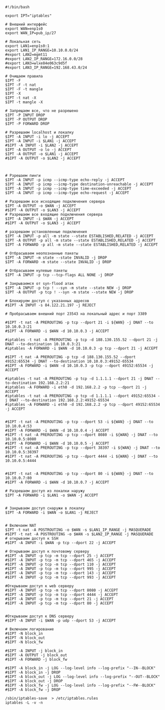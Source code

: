     #!/bin/bash
    
    export IPT="iptables"
    
    # Внешний интерфейс
    export WAN=enp1s0
    export WAN_IP=pub_ip/27
    
    # Локальная сеть
    export LAN1=enp1s0:1
    export LAN1_IP_RANGE=10.10.0.0/24
    #export LAN2=mgmt11
    #export LAN2_IP_RANGE=172.16.0.0/28
    #export LAN3=wlxe84e063c9d5f
    #export LAN3_IP_RANGE=192.168.43.0/24
    
    # Очищаем правила
    $IPT -F
    $IPT -F -t nat
    $IPT -F -t mangle
    $IPT -X
    $IPT -t nat -X
    $IPT -t mangle -X
    
    # Запрещаем все, что не разрешено
    $IPT -P INPUT DROP
    $IPT -P OUTPUT DROP
    $IPT -P FORWARD DROP                                                                                                                                  
                                                                                                                                                          
    # Разрешаем localhost и локалку                                                                                                                       
    $IPT -A INPUT -i lo -j ACCEPT                                                                                                                         
    $IPT -A INPUT -i $LAN1 -j ACCEPT                                                                                                                      
    #$IPT -A INPUT -i $LAN2 -j ACCEPT                                                                                                                                                                                                                                          
    $IPT -A OUTPUT -o lo -j ACCEPT                                                                                                                        
    $IPT -A OUTPUT -o $LAN1 -j ACCEPT                                                                                                                     
    #$IPT -A OUTPUT -o $LAN2 -j ACCEPT                                                                                                                     
                                                                                                                      
                                                                                                                                                          
                                                                                                                                                          
    # Рзрешаем пинги                                                                                                                                      
    $IPT -A INPUT -p icmp --icmp-type echo-reply -j ACCEPT                                                                                                
    $IPT -A INPUT -p icmp --icmp-type destination-unreachable -j ACCEPT                                                                                   
    $IPT -A INPUT -p icmp --icmp-type time-exceeded -j ACCEPT                                                                                             
    $IPT -A INPUT -p icmp --icmp-type echo-request -j ACCEPT                                                                                              
                                                                                                                                                          
    # Разрешаем все исходящие подключения сервера                                                                                                         
    $IPT -A OUTPUT -o $WAN -j ACCEPT                                                                                                                      
    #$IPT -A OUTPUT -o $LAN3 -j ACCEPT                                                                                                                    
    # Разрешаем все входящие подключения сервера                                                                                                          
    $IPT -A INPUT -i $WAN -j ACCEPT                                                                                                                                                                                                              
    #$IPT -A OUTPUT -o $LAN3 -j ACCEPT                                                                                                                                                                                                           
                                                                                                                                                                                                                                                 
    # разрешаем установленные подключения                                                                                                                                                                                                        
    $IPT -A INPUT -p all -m state --state ESTABLISHED,RELATED -j ACCEPT                                                                                                                                                                          
    $IPT -A OUTPUT -p all -m state --state ESTABLISHED,RELATED -j ACCEPT                                                                                                                                                                         
    $IPT -A FORWARD -p all -m state --state ESTABLISHED,RELATED -j ACCEPT                                                                                                                                                                        
                                                                                                                                                                                                                                                 
    # Отбрасываем неопознанные пакеты                                                                                                                                                                                                            
    $IPT -A INPUT -m state --state INVALID -j DROP                                                                                                                                                                                               
    $IPT -A FORWARD -m state --state INVALID -j DROP                                                                                                                                                                                             
                                                                                                                                                                                                                                                 
    # Отбрасываем нулевые пакеты
    $IPT -A INPUT -p tcp --tcp-flags ALL NONE -j DROP
    
    # Закрываемся от syn-flood атак
    $IPT -A INPUT -p tcp ! --syn -m state --state NEW -j DROP
    $IPT -A OUTPUT -p tcp ! --syn -m state --state NEW -j DROP
    
    # Блокируем доступ с указанных адресов
    #$IPT -A INPUT -s 84.122.21.197 -j REJECT
    
    # Пробрасываем внешний порт 23543 на локальный адрес и порт 3389
    
    #$IPT -t nat -A PREROUTING -p tcp --dport 21 -i ${WAN} -j DNAT --to 10.10.0.3:21
    #$IPT -A FORWARD -i $WAN -d 10.10.0.3 -j ACCEPT
    
    #iptables -t nat -A PREROUTING -p tcp -d 188.130.155.52 --dport 21 -j DNAT --to-destination 10.10.0.3:21
    #iptables -A FORWARD -i $WAN -d 10.10.0.3 -p tcp --dport 21 -j ACCEPT
    
    #$IPT -t nat -A PREROUTING -p tcp -d 188.130.155.52 --dport 49152:65534 -j DNAT --to-destination 10.10.0.3:49152-65534
    #$IPT -A FORWARD -i $WAN -d 10.10.0.3 -p tcp --dport 49152:65534 -j ACCEPT
    
    #iptables -t nat -A PREROUTING -p tcp -d 1.1.1.1 --dport 21 -j DNAT --to-destination 192.168.2.2:21
    #iptables -A FORWARD -i eth0 -d 192.168.2.2 -p tcp --dport 21 -j ACCEPT
    #iptables -t nat -A PREROUTING -p tcp -d 1.1.1.1 --dport 49152:65534 -j DNAT --to-destination 192.168.2.2:49152-65534
    #iptables -A FORWARD -i eth0 -d 192.168.2.2 -p tcp --dport 49152:65534 -j ACCEPT
    
    
    #$IPT -t nat -A PREROUTING -p tcp --dport 53 -i ${WAN} -j DNAT --to 10.10.0.4:53
    #$IPT -A FORWARD -i $WAN -d 10.10.0.4 -j ACCEPT
    #$IPT -t nat -A PREROUTING -p tcp --dport 8080 -i ${WAN} -j DNAT --to 10.10.0.5:8080
    #$IPT -A FORWARD -i $WAN -d 10.10.0.5 -j ACCEPT
    #$IPT -t nat -A PREROUTING -p tcp --dport 38397 -i ${WAN} -j DNAT --to 10.10.0.5:38397
    #$IPT -t nat -A PREROUTING -p tcp --dport 4444 -i ${WAN} -j DNAT --to 10.10.0.5:4444
    
    
    #$IPT -t nat -A PREROUTING -p tcp --dport 80 -i ${WAN} -j DNAT --to 10.10.0.7:80
    #$IPT -A FORWARD -i $WAN -d 10.10.0.7 -j ACCEPT
    
    # Разрешаем доступ из локалки наружу
    $IPT -A FORWARD -i $LAN1 -o $WAN -j ACCEPT
    
    
    # Закрываем доступ снаружи в локалку
    $IPT -A FORWARD -i $WAN -o $LAN1 -j REJECT
    
    
    # Включаем NAT
    $IPT -t nat -A POSTROUTING -o $WAN -s $LAN1_IP_RANGE -j MASQUERADE
    #$IPT -t nat -A POSTROUTING -o $WAN -s $LAN2_IP_RANGE -j MASQUERADE
    # открываем доступ к SSH
    #$IPT -A INPUT -i $WAN -p tcp --dport 22 -j ACCEPT
    
    # Открываем доступ к почтовому серверу
    #$IPT -A INPUT -p tcp -m tcp --dport 25 -j ACCEPT
    #$IPT -A INPUT -p tcp -m tcp --dport 465 -j ACCEPT
    #$IPT -A INPUT -p tcp -m tcp --dport 110 -j ACCEPT
    #$IPT -A INPUT -p tcp -m tcp --dport 995 -j ACCEPT
    #$IPT -A INPUT -p tcp -m tcp --dport 143 -j ACCEPT
    #$IPT -A INPUT -p tcp -m tcp --dport 993 -j ACCEPT
    
    #Открываем доступ к web серверу
    #$IPT -A INPUT -p tcp -m tcp --dport 8080 -j ACCEPT
    #$IPT -A INPUT -p tcp -m tcp --dport 4444 -j ACCEPT
    #$IPT -A INPUT -p tcp -m tcp --dport 21 -j ACCEPT
    #$IPT -A INPUT -p tcp -m tcp --dport 80 -j ACCEPT
    
    
    #Открываем доступ к DNS серверу
    #$IPT -A INPUT -i $WAN -p udp --dport 53 -j ACCEPT
    
    # Включаем логирование
    #$IPT -N block_in
    #$IPT -N block_out
    #$IPT -N block_fw
    
    #$IPT -A INPUT -j block_in
    #$IPT -A OUTPUT -j block_out
    #$IPT -A FORWARD -j block_fw
    
    #$IPT -A block_in -j LOG --log-level info --log-prefix "--IN--BLOCK"
    #$IPT -A block_in -j DROP
    #$IPT -A block_out -j LOG --log-level info --log-prefix "--OUT--BLOCK"
    #$IPT -A block_out -j DROP
    #$IPT -A block_fw -j LOG --log-level info --log-prefix "--FW--BLOCK"
    #$IPT -A block_fw -j DROP
    
    /sbin/iptables-save  > /etc/iptables.rules
    iptables -L -v -n